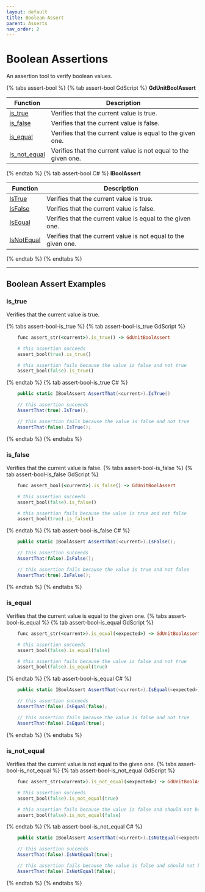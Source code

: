 ```yaml
---
layout: default
title: Boolean Assert
parent: Asserts
nav_order: 2
---
```


# Boolean Assertions

An assertion tool to verify boolean values.

{% tabs assert-bool %}
{% tab assert-bool GdScript %}
**GdUnitBoolAssert**<br>

|Function|Description|
|--- | --- |
|[is_true](/gdUnit3/asserts/assert-bool/#is_true)| Verifies that the current value is true.|
|[is_false](/gdUnit3/asserts/assert-bool/#is_false)| Verifies that the current value is false.|
|[is_equal](/gdUnit3/asserts/assert-bool/#is_equal)| Verifies that the current value is equal to the given one.|
|[is_not_equal](/gdUnit3/asserts/assert-bool/#is_not_equal)| Verifies that the current value is not equal to the given one.|
{% endtab %}
{% tab assert-bool C# %}
**IBoolAssert**<br>

|Function|Description|
|--- | --- |
|[IsTrue](/gdUnit3/asserts/assert-bool/#is_true)| Verifies that the current value is true.|
|[IsFalse](/gdUnit3/asserts/assert-bool/#is_false)| Verifies that the current value is false.|
|[IsEqual](/gdUnit3/asserts/assert-bool/#is_equal)| Verifies that the current value is equal to the given one.|
|[IsNotEqual](/gdUnit3/asserts/assert-bool/#is_not_equal)| Verifies that the current value is not equal to the given one.|
{% endtab %}
{% endtabs %}

---
## Boolean Assert Examples

### is_true
Verifies that the current value is true.

{% tabs assert-bool-is_true %}
{% tab assert-bool-is_true GdScript %}
```ruby
    func assert_str(<current>).is_true() -> GdUnitBoolAssert
```
```ruby
    # this assertion succeeds
    assert_bool(true).is_true()

    # this assertion fails because the value is false and not true
    assert_bool(false).is_true()
```
{% endtab %}
{% tab assert-bool-is_true C# %}
```cs
    public static IBoolAssert AssertThat(<current>).IsTrue()
```
```cs
    // this assertion succeeds
    AssertThat(true).IsTrue();

    // this assertion fails because the value is false and not true
    AssertThat(false).IsTrue();
```
{% endtab %}
{% endtabs %}

### is_false
Verifies that the current value is false.
{% tabs assert-bool-is_false %}
{% tab assert-bool-is_false GdScript %}
```ruby
    func assert_bool(<current>).is_false() -> GdUnitBoolAssert
```
```ruby
    # this assertion succeeds
    assert_bool(false).is_false()

    # this assertion fails because the value is true and not false
    assert_bool(true).is_false()
```
{% endtab %}
{% tab assert-bool-is_false C# %}
```cs
    public static IBoolAssert AssertThat(<current>).IsFalse();
```
```cs
    // this assertion succeeds
    AssertThat(false).IsFalse();

    // this assertion fails because the value is true and not false
    AssertThat(true).IsFalse();
```
{% endtab %}
{% endtabs %}


### is_equal
Verifies that the current value is equal to the given one.
{% tabs assert-bool-is_equal %}
{% tab assert-bool-is_equal GdScript %}
```ruby
    func assert_str(<current>).is_equal(<expected>) -> GdUnitBoolAssert
```
```ruby
    # this assertion succeeds
    assert_bool(false).is_equal(false)

    # this assertion fails because the value is false and not true
    assert_bool(false).is_equal(true)
```
{% endtab %}
{% tab assert-bool-is_equal C# %}
```cs
    public static IBoolAssert AssertThat(<current>).IsEqual(<expected>);
```
```cs
    // this assertion succeeds
    AssertThat(false).IsEqual(false);

    // this assertion fails because the value is false and not true
    AssertThat(false).IsEqual(true);
```
{% endtab %}
{% endtabs %}


### is_not_equal
Verifies that the current value is not equal to the given one.
{% tabs assert-bool-is_not_equal %}
{% tab assert-bool-is_not_equal GdScript %}
```ruby
    func assert_str(<current>).is_not_equal(<expected>) -> GdUnitBoolAssert
```
```ruby
    # this assertion succeeds
    assert_bool(false).is_not_equal(true)

    # this assertion fails because the value is false and should not be false
    assert_bool(false).is_not_equal(false)
```
{% endtab %}
{% tab assert-bool-is_not_equal C# %}
```cs
    public static IBoolAssert AssertThat(<current>).IsNotEqual(<expected>);
```
```cs
    // this assertion succeeds
    AssertThat(false).IsNotEqual(true);

    // this assertion fails because the value is false and should not be false
    AssertThat(false).IsNotEqual(false);
```
{% endtab %}
{% endtabs %}